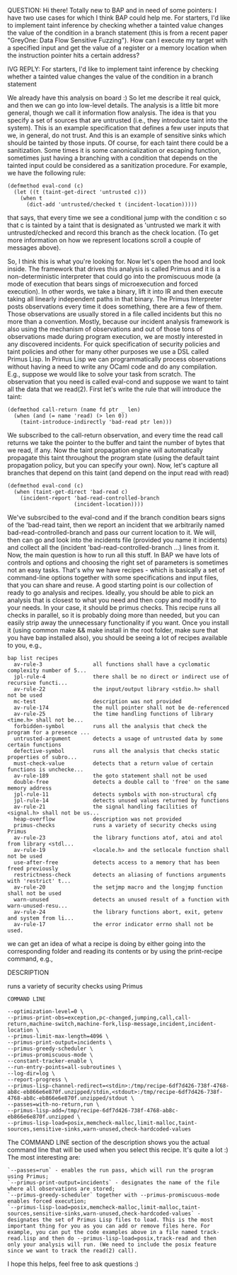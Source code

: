 QUESTION:
Hi there! Totally new to BAP and in need of some pointers: I have two use cases for which I think BAP could help me. For starters, I'd like to implement taint inference by checking whether a tainted value changes the value of the condition in a branch statement (this is from a recent paper "GreyOne: Data Flow Sensitive Fuzzing"). How can I execute my target with a specified input and get the value of a register or a memory location when the instruction pointer hits a certain address?

IVG REPLY:
    For starters, I'd like to implement taint inference by checking whether a tainted value changes the value of the condition in a branch statement 

We already have this analysis on board :) So let me describe it real quick, and then we can go into low-level details. The analysis is a little bit more general, though we call it information flow analysis. The idea is that you specify a set of sources that are untrusted (i.e., they introduce taint into the system). This is an example specification that defines a few user inputs that we, in general, do not trust. And this is an example of sensitive sinks which should be tainted by those inputs. Of course, for each taint there could be a sanitization. Some times it is some canonicalization or escaping function, sometimes just having a branching with a condition that depends on the tainted input could be considered as a sanitization procedure. For example, we have the following rule:

```
(defmethod eval-cond (c)
  (let ((t (taint-get-direct 'untrusted c)))
    (when t
      (dict-add 'untrusted/checked t (incident-location)))))
```

that says, that every time we see a conditional jump with the condition c so that c is tainted by a taint that is designated as 'untrusted we mark it with untrusted/checked and record this branch as the check location. (To get more information on how we represent locations scroll a couple of messages above).

So, I think this is what you're looking for. Now let's open the hood and look inside. The framework that drives this analysis is called Primus and it is a non-deterministic interpreter that could go into the promiscuous mode (a mode of execution that bears sings of microexecution and forced execution). In other words, we take a binary, lift it into IR and then execute taking all linearly independent paths in that binary. The Primus Interpreter posts observations every time it does something, there are a few of them. Those observations are usually stored in a file called incidents but this no more than a convention. Mostly, because our incident analysis framework is also using the mechanism of observations and out of those tons of observations made during program execution, we are mostly interested in any discovered incidents. For quick specification of security policies and taint policies and other for many other purposes we use a DSL called Primus Lisp. In Primus Lisp we can programmatically process observations without having a need to write any OCaml code and do any compilation. E.g., suppose we would like to solve your task from scratch. The observation that you need is called eval-cond and suppose we want to taint all the data that we read(2). First let's write the rule that will introduce the taint:

```
(defmethod call-return (name fd ptr _ len)
  (when (and (= name 'read) (> len 0))
    (taint-introduce-indirectly 'bad-read ptr len)))
```

We subscribed to the call-return observation, and every time the read call returns we take the pointer to the buffer and taint the number of bytes that we read, if any. Now the taint propagation engine will automatically propagate this taint throughout the program state (using the default taint propagation policy, but you can specify your own). Now, let's capture all branches that depend on this taint (and depend on the input read with read)

```
(defmethod eval-cond (c)
  (when (taint-get-direct 'bad-read c)
    (incident-report 'bad-read-controlled-branch
                     (incident-location))))
```

We've subsrcibed to the eval-cond and if the branch condition bears signs of the 'bad-read taint, then we report an incident that we arbitrarily named bad-read-controlled-branch and pass our current location to it.
We will, then can go and look into the incidents file (provided you name it incidents) and collect all the (incident 'bad-read-controlled-branch ...) lines from it.
Now, the main question is how to run all this stuff. In BAP we have lots of controls and options and choosing the right set of parameters is sometimes not an easy tasks. That's why we have recipes - which is basically a set of command-line options together with some specifications and input files, that you can share and reuse. A good starting point is our collection of ready to go analysis and recipes. Ideally, you should be able to pick an analysis that is closest to what you need and then copy and modify it to your needs. In your case, it should be primus checks. This recipe runs all checks in parallel, so it is probably doing more than needed, but you can easily strip away the unnecessary functionality if you want. Once you install it (using common make && make install in the root folder, make sure that you have bap installed also), you should be seeing a lot of recipes available to you, e.g.,

```
bap list recipes
  av-rule-3                all functions shall have a cyclomatic complexity number of 5...
  jpl-rule-4               there shall be no direct or indirect use of recursive functi...
  av-rule-22               the input/output library <stdio.h> shall not be used
  mc-test                  description was not provided
  av-rule-174              the null pointer shall not be de-referenced
  av-rule-25               the time handling functions of library <time.h> shall not be...
  forbidden-symbol         runs all the analysis that check the program for a presence ...
  untrusted-argument       detects a usage of untrusted data by some certain functions
  defective-symbol         runs all the analysis that checks static properties of subro...
  must-check-value         detects that a return value of certain functions is unchecke...
  av-rule-189              the goto statement shall not be used
  double-free              detects a double call to 'free' on the same memory address
  jpl-rule-11              detects symbols with non-structural cfg
  jpl-rule-14              detects unused values returned by functions
  av-rule-21               the signal handling facilities of <signal.h> shall not be us...
  heap-overflow            description was not provided
  primus-checks            runs a variety of security checks using Primus
  av-rule-23               the library functions atof, atoi and atol from library <stdl...
  av-rule-19               <locale.h> and the setlocale function shall not be used
  use-after-free           detects access to a memory that has been freed previously
  restrictness-check       detects an aliasing of functions arguments with 'restrict' t...
  av-rule-20               the setjmp macro and the longjmp function shall not be used
  warn-unused              detects an unused result of a function with warn-unused-resu...
  av-rule-24               the library functions abort, exit, getenv and system from li...
  av-rule-17               the error indicator errno shall not be used.
```

we can get an idea of what a recipe is doing by either going into the corresponding folder and reading its contents or by using the print-recipe command, e.g.,

DESCRIPTION

runs a variety of security checks using Primus

<snip lots of text>

```
COMMAND LINE

--optimization-level=0 \
--primus-print-obs=exception,pc-changed,jumping,call,call-return,machine-switch,machine-fork,lisp-message,incident,incident-location \
--primus-limit-max-length=4096 \
--primus-print-output=incidents \
--primus-greedy-scheduler \
--primus-promiscuous-mode \
--constant-tracker-enable \
--run-entry-points=all-subroutines \
--log-dir=log \
--report-progress \
--primus-lisp-channel-redirect=<stdin>:/tmp/recipe-6df7d426-738f-4768-ab8c-eb866e6e870f.unzipped/stdin,<stdout>:/tmp/recipe-6df7d426-738f-4768-ab8c-eb866e6e870f.unzipped/stdout \
--passes=with-no-return,run \
--primus-lisp-add=/tmp/recipe-6df7d426-738f-4768-ab8c-eb866e6e870f.unzipped \
--primus-lisp-load=posix,memcheck-malloc,limit-malloc,taint-sources,sensitive-sinks,warn-unused,check-hardcoded-values
```

The COMMAND LINE section of the description shows you the actual command line that will be used when you select this recipe. It's quite a lot :)
The most interesting are:


    `--passes=run` - enables the run pass, which will run the program using Primus;
    `--primus-print-output=incidents` - designates the name of the file where all observations are stored;
    `--primus-greedy-scheduler` together with --primus-promiscuous-mode enables forced execution;
    `--primus-lisp-load=posix,memcheck-malloc,limit-malloc,taint-sources,sensitive-sinks,warn-unused,check-hardcoded-values` - designates the set of Primus Lisp files to load. This is the most important thing for you as you can add or remove files here. For example, you can put the code examples above in a file named track-read.lisp and then do --primus-lisp-load=posix,track-read and then only your analysis will run. (We need to include the posix feature since we want to track the read(2) call).

I hope this helps, feel free to ask questions :)
